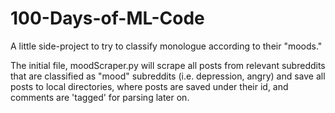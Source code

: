 # 100-Days-of-ML-Code
A little side-project to try to classify monologue according to their "moods."

The initial file, moodScraper.py will scrape all posts from relevant subreddits that are classified as "mood" subreddits (i.e. depression, angry) and save all posts to local directories, where posts are saved under their id, and comments are 'tagged' for parsing later on.
